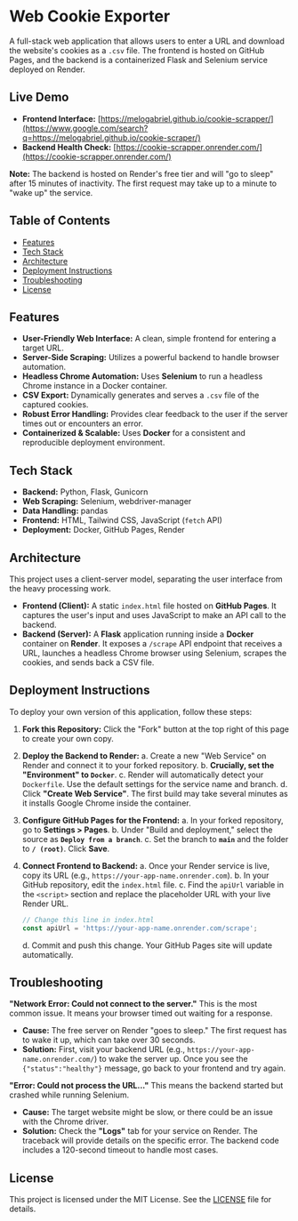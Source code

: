 # Web Cookie Exporter

A full-stack web application that allows users to enter a URL and download the website's cookies as a `.csv` file. The frontend is hosted on GitHub Pages, and the backend is a containerized Flask and Selenium service deployed on Render.

## Live Demo

  * **Frontend Interface:** [https://melogabriel.github.io/cookie-scrapper/](https://www.google.com/search?q=https://melogabriel.github.io/cookie-scraper/)
  * **Backend Health Check:** [https://cookie-scrapper.onrender.com/](https://cookie-scrapper.onrender.com/)

**Note:** The backend is hosted on Render's free tier and will "go to sleep" after 15 minutes of inactivity. The first request may take up to a minute to "wake up" the service.

## Table of Contents

  * [Features](https://www.google.com/search?q=%23features)
  * [Tech Stack](https://www.google.com/search?q=%23tech-stack)
  * [Architecture](https://www.google.com/search?q=%23architecture)
  * [Deployment Instructions](https://www.google.com/search?q=%23deployment-instructions)
  * [Troubleshooting](https://www.google.com/search?q=%23troubleshooting)
  * [License](https://www.google.com/search?q=%23license)

## Features

  * **User-Friendly Web Interface:** A clean, simple frontend for entering a target URL.
  * **Server-Side Scraping:** Utilizes a powerful backend to handle browser automation.
  * **Headless Chrome Automation:** Uses **Selenium** to run a headless Chrome instance in a Docker container.
  * **CSV Export:** Dynamically generates and serves a `.csv` file of the captured cookies.
  * **Robust Error Handling:** Provides clear feedback to the user if the server times out or encounters an error.
  * **Containerized & Scalable:** Uses **Docker** for a consistent and reproducible deployment environment.

## Tech Stack

  * **Backend:** Python, Flask, Gunicorn
  * **Web Scraping:** Selenium, webdriver-manager
  * **Data Handling:** pandas
  * **Frontend:** HTML, Tailwind CSS, JavaScript (`fetch` API)
  * **Deployment:** Docker, GitHub Pages, Render

## Architecture

This project uses a client-server model, separating the user interface from the heavy processing work.

  * **Frontend (Client):** A static `index.html` file hosted on **GitHub Pages**. It captures the user's input and uses JavaScript to make an API call to the backend.
  * **Backend (Server):** A **Flask** application running inside a **Docker** container on **Render**. It exposes a `/scrape` API endpoint that receives a URL, launches a headless Chrome browser using Selenium, scrapes the cookies, and sends back a CSV file.

## Deployment Instructions

To deploy your own version of this application, follow these steps:

1.  **Fork this Repository:**
    Click the "Fork" button at the top right of this page to create your own copy.

2.  **Deploy the Backend to Render:**
    a. Create a new "Web Service" on Render and connect it to your forked repository.
    b. **Crucially, set the "Environment" to `Docker`**.
    c. Render will automatically detect your `Dockerfile`. Use the default settings for the service name and branch.
    d. Click **"Create Web Service"**. The first build may take several minutes as it installs Google Chrome inside the container.

3.  **Configure GitHub Pages for the Frontend:**
    a. In your forked repository, go to **Settings \> Pages**.
    b. Under "Build and deployment," select the source as **`Deploy from a branch`**.
    c. Set the branch to **`main`** and the folder to **`/ (root)`**. Click **Save**.

4.  **Connect Frontend to Backend:**
    a. Once your Render service is live, copy its URL (e.g., `https://your-app-name.onrender.com`).
    b. In your GitHub repository, edit the `index.html` file.
    c. Find the `apiUrl` variable in the `<script>` section and replace the placeholder URL with your live Render URL.

    ```javascript
    // Change this line in index.html
    const apiUrl = 'https://your-app-name.onrender.com/scrape';
    ```

    d. Commit and push this change. Your GitHub Pages site will update automatically.

## Troubleshooting

**"Network Error: Could not connect to the server."**
This is the most common issue. It means your browser timed out waiting for a response.

  * **Cause:** The free server on Render "goes to sleep." The first request has to wake it up, which can take over 30 seconds.
  * **Solution:** First, visit your backend URL (e.g., `https://your-app-name.onrender.com/`) to wake the server up. Once you see the `{"status":"healthy"}` message, go back to your frontend and try again.

**"Error: Could not process the URL..."**
This means the backend started but crashed while running Selenium.

  * **Cause:** The target website might be slow, or there could be an issue with the Chrome driver.
  * **Solution:** Check the **"Logs"** tab for your service on Render. The traceback will provide details on the specific error. The backend code includes a 120-second timeout to handle most cases.

## License

This project is licensed under the MIT License. See the [LICENSE](https://www.google.com/search?q=LICENSE) file for details.

